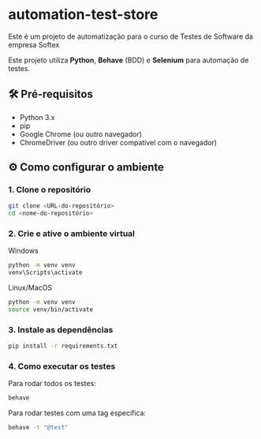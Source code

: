 # automation-test-store
Este é um projeto de automatização para o curso de Testes de Software da empresa Softex

Este projeto utiliza **Python**, **Behave** (BDD) e **Selenium** para automação de testes.

## 🛠️ Pré-requisitos

- Python 3.x
- pip
- Google Chrome (ou outro navegador)
- ChromeDriver (ou outro driver compatível com o navegador)

## ⚙️ Como configurar o ambiente

### 1. Clone o repositório

```bash
git clone <URL-do-repositório>
cd <nome-do-repositório>
```
### 2. Crie e ative o ambiente virtual
Windows
```bash
python -m venv venv
venv\Scripts\activate
```
Linux/MacOS
```bash
python -m venv venv
source venv/bin/activate
```

### 3. Instale as dependências
```bash
pip install -r requirements.txt
```

### 4. Como executar os testes
Para rodar todos os testes:
```bash
behave
```
Para rodar testes com uma tag específica:
```bash
behave -t "@test"
```
